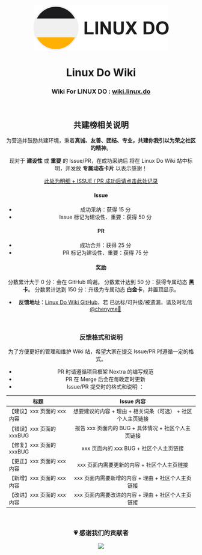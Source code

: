 <a name="readme-top"></a>

<div align="center">

<img height="120" src="/public/linuxdo.png">

<h1>Linux Do Wiki</h1>

### Wiki For LINUX DO : [wiki.linux.do](wiki.linux.do)

<br>

## 共建榜相关说明

为营造并鼓励共建环境，秉着**真诚、友善、团结、专业，共建你我引以为荣之社区的精神**。

现对于 **建设性** 或 **重要** 的 Issue/PR，在成功采纳后 将在 Linux Do Wiki 站中标明，并发放 **专属动态卡片** 以表示感谢！

[此处为明细 + ISSUE / PR 成功后请点击此处记录](https://zwho5v3j233.feishu.cn/base/UAGzbp3LQa5kpMsGnoicWgTvnLc?from=from_copylink)

#### Issue

- 成功采纳：获得 15 分
- Issue 标记为建设性、重要：获得 50 分

#### PR

- 成功合并：获得 25 分
- PR 标记为建设性、重要：获得 75 分

#### 奖励

分数累计大于 0 分：会在 GitHub 鸣谢。
分数累计达到 50 分：获得专属动态 **黑卡**。
分数累计达到 150 分：升级为专属动态 **白金卡**，并置顶显示。

- **反馈地址**：[Linux Do Wiki GitHub](https://github.com/Chenyme/Linux-Do-Wiki)，若 已达标/可升级/被遗漏，请及时私信[@chenyme🍊](https://linux.do/u/chenyme/summary)

<br>

### 反馈格式和说明

为了方便更好的管理和维护 Wiki 站，希望大家在提交 Issue/PR 时遵循一定的格式。

- PR 时请遵循项目框架 Nextra 的编写规范
- PR 在 Merge 后会在每晚定时更新
- Issue/PR 提交时的格式和说明 ：

| 标题                        |                         Issue 内容                          |
| --------------------------- | :---------------------------------------------------------: |
| 【建议】xxx 页面的 xxx 内容 | 想要建议的内容 + 理由 + 相关词条（可选） + 社区个人主页链接 |
| 【错误】xxx 页面的 xxxBUG   |     报告 xxx 页面内的 BUG + 具体情况 + 社区个人主页链接     |
| 【修复】xxx 页面的 xxxBUG   |           xxx 页面内的 xxx BUG + 社区个人主页链接           |
| 【更正】xxx 页面的 xxx 内容 |         xxx 页面内需要更新的内容 + 社区个人主页链接         |
| 【新增】xxx 页面的 xxx 内容 |     xxx 页面内需要新增的内容 + 理由 + 社区个人主页链接      |
| 【改进】xxx 页面的 xxx 内容 |     xxx 页面内需要改进的内容 + 理由 + 社区个人主页链接      |

<br>

### 💗 感谢我们的贡献者

[![][github-contrib-shield]][github-contrib-link]

<!-- LINK GROUP -->

[github-contrib-link]: https://github.com/Chenyme/Linux-Do-Wiki/graphs/contributors
[github-contrib-shield]: https://contrib.rocks/image?repo=Chenyme/Linux-Do-Wiki
